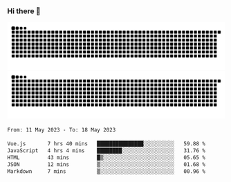 ### Hi there 👋

![GitHub Snake Light](https://raw.githubusercontent.com/jichangee/jichangee/output/github-snake.svg#gh-light-mode-only)
![GitHub Snake dark](https://raw.githubusercontent.com/jichangee/jichangee/output/github-snake-dark.svg#gh-dark-mode-only)

<!--START_SECTION:waka-->

```text
From: 11 May 2023 - To: 18 May 2023

Vue.js       7 hrs 40 mins   ███████████████░░░░░░░░░░   59.88 %
JavaScript   4 hrs 4 mins    ████████░░░░░░░░░░░░░░░░░   31.76 %
HTML         43 mins         █▒░░░░░░░░░░░░░░░░░░░░░░░   05.65 %
JSON         12 mins         ▒░░░░░░░░░░░░░░░░░░░░░░░░   01.68 %
Markdown     7 mins          ▒░░░░░░░░░░░░░░░░░░░░░░░░   00.96 %
```

<!--END_SECTION:waka-->

<!--
![GitHub Snake Light](github-snake.svg#gh-light-mode-only)
![GitHub Snake dark](github-snake-dark.svg#gh-dark-mode-only)
-->

<!--
**jichangee/jichangee** is a ✨ _special_ ✨ repository because its `README.md` (this file) appears on your GitHub profile.

Here are some ideas to get you started:

- 🔭 I’m currently working on ...
- 🌱 I’m currently learning ...
- 👯 I’m looking to collaborate on ...
- 🤔 I’m looking for help with ...
- 💬 Ask me about ...
- 📫 How to reach me: ...
- 😄 Pronouns: ...
- ⚡ Fun fact: ...
-->
